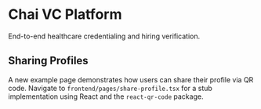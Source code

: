 # Chai VC Platform

End-to-end healthcare credentialing and hiring verification.

## Sharing Profiles

A new example page demonstrates how users can share their profile via QR code. Navigate to `frontend/pages/share-profile.tsx` for a stub implementation using React and the `react-qr-code` package.

